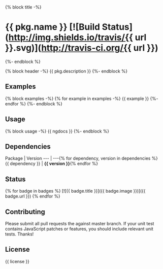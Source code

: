 {% block title -%}
# {{ pkg.name }} [![Build Status](http://img.shields.io/travis/{{ url }}.svg)](http://travis-ci.org/{{ url }})
{%- endblock %}

{% block header -%}
{{ pkg.description }}
{%- endblock %}

## Examples
{% block examples -%}
{% for example in examples -%}
{{ example }}
{%- endfor %}
{%- endblock %}

## Usage
{% block usage -%}
{{ ngdocs }}
{%- endblock %}

## Dependencies

Package | Version
--- | ---{% for dependency, version in dependencies %}
{{ dependency }} | **{{ version }}**{% endfor %}

## Status
{% for badge in badges %}
[![{{ badge.title }}]({{ badge.image }})]({{ badge.url }})
{% endfor %}

## Contributing

Please submit all pull requests the against master branch. If your unit test contains JavaScript patches or features, you should include relevant unit tests. Thanks!

## License

  {{ license }}
